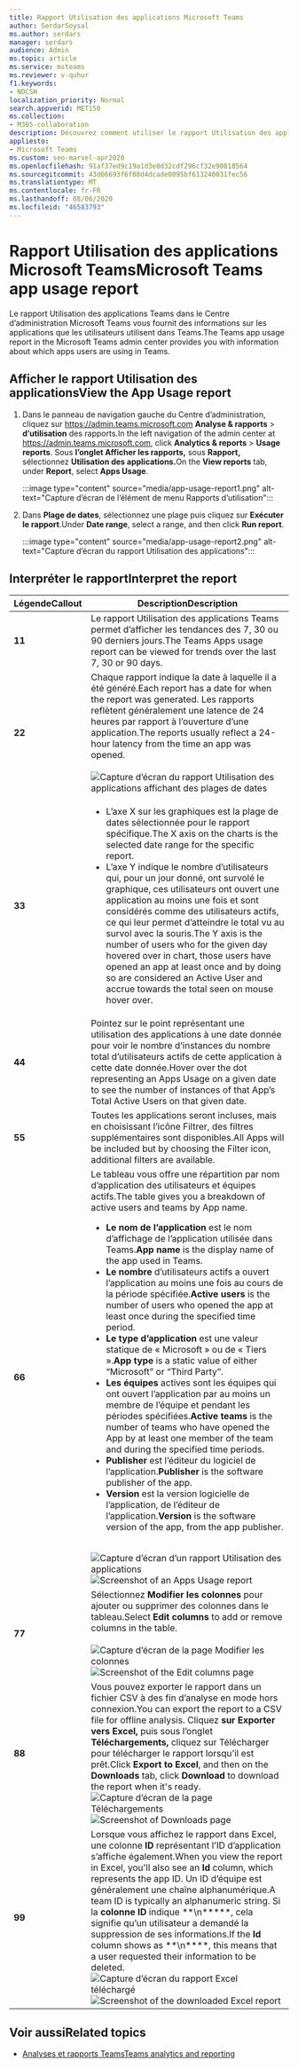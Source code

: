 ```yaml
---
title: Rapport Utilisation des applications Microsoft Teams
author: SerdarSoysal
ms.author: serdars
manager: serdars
audience: Admin
ms.topic: article
ms.service: msteams
ms.reviewer: v-quhur
f1.keywords:
- NOCSH
localization_priority: Normal
search.appverid: MET150
ms.collection:
- M365-collaboration
description: Découvrez comment utiliser le rapport Utilisation des applications Teams dans le Centre d’administration Microsoft Teams.
appliesto:
- Microsoft Teams
ms.custom: seo-marvel-apr2020
ms.openlocfilehash: 91af37ed9c19a1d3e8d32cdf296cf32e90818564
ms.sourcegitcommit: 43d66693f6f08d4dcade0095bf613240031fec56
ms.translationtype: MT
ms.contentlocale: fr-FR
ms.lasthandoff: 08/06/2020
ms.locfileid: "46583793"
---
```

# <a name="microsoft-teams-app-usage-report"></a><span data-ttu-id="5bc81-103">Rapport Utilisation des applications Microsoft Teams</span><span class="sxs-lookup"><span data-stu-id="5bc81-103">Microsoft Teams app usage report</span></span>

<span data-ttu-id="5bc81-104">Le rapport Utilisation des applications Teams dans le Centre d’administration Microsoft Teams vous fournit des informations sur les applications que les utilisateurs utilisent dans Teams.</span><span class="sxs-lookup"><span data-stu-id="5bc81-104">The Teams app usage report in the Microsoft Teams admin center provides you with information about which apps users are using in Teams.</span></span>  

## <a name="view-the-app-usage-report"></a><span data-ttu-id="5bc81-105">Afficher le rapport Utilisation des applications</span><span class="sxs-lookup"><span data-stu-id="5bc81-105">View the App Usage report</span></span>

1.  <span data-ttu-id="5bc81-106">Dans le panneau de navigation gauche du Centre d’administration, cliquez sur <https://admin.teams.microsoft.com> **Analyse & rapports** \> **d’utilisation** des rapports.</span><span class="sxs-lookup"><span data-stu-id="5bc81-106">In the left navigation of the admin center at <https://admin.teams.microsoft.com>, click **Analytics & reports** \> **Usage reports**.</span></span> <span data-ttu-id="5bc81-107">Sous **l’onglet Afficher les rapports,** sous **Rapport,** sélectionnez **Utilisation des applications.**</span><span class="sxs-lookup"><span data-stu-id="5bc81-107">On the **View reports** tab, under **Report**, select **Apps Usage**.</span></span>

     :::image type="content" source="media/app-usage-report1.png" alt-text="Capture d’écran de l’élément de menu Rapports d’utilisation":::

2.  <span data-ttu-id="5bc81-109">Dans **Plage de dates**, sélectionnez une plage puis cliquez sur **Exécuter le rapport**.</span><span class="sxs-lookup"><span data-stu-id="5bc81-109">Under **Date range**, select a range, and then click **Run report**.</span></span>

      :::image type="content" source="media/app-usage-report2.png" alt-text="Capture d’écran du rapport Utilisation des applications":::

## <a name="interpret-the-report"></a><span data-ttu-id="5bc81-111">Interpréter le rapport</span><span class="sxs-lookup"><span data-stu-id="5bc81-111">Interpret the report</span></span>

|<span data-ttu-id="5bc81-112">Légende</span><span class="sxs-lookup"><span data-stu-id="5bc81-112">Callout</span></span> |<span data-ttu-id="5bc81-113">Description</span><span class="sxs-lookup"><span data-stu-id="5bc81-113">Description</span></span>  |
|--------|-------------|
|<span data-ttu-id="5bc81-114">**1**</span><span class="sxs-lookup"><span data-stu-id="5bc81-114">**1**</span></span>   |<span data-ttu-id="5bc81-115">Le rapport Utilisation des applications Teams permet d’afficher les tendances des 7, 30 ou 90 derniers jours.</span><span class="sxs-lookup"><span data-stu-id="5bc81-115">The Teams Apps usage report can be viewed for trends over the last 7, 30 or 90 days.</span></span> |
|<span data-ttu-id="5bc81-116">**2**</span><span class="sxs-lookup"><span data-stu-id="5bc81-116">**2**</span></span>   |<span data-ttu-id="5bc81-117">Chaque rapport indique la date à laquelle il a été généré.</span><span class="sxs-lookup"><span data-stu-id="5bc81-117">Each report has a date for when the report was generated.</span></span> <span data-ttu-id="5bc81-118">Les rapports reflètent généralement une latence de 24 heures par rapport à l’ouverture d’une application.</span><span class="sxs-lookup"><span data-stu-id="5bc81-118">The reports usually reflect a 24-hour latency from the time an app was opened.</span></span> <br><br>![Capture d’écran du rapport Utilisation des applications affichant des plages de dates](media/app-usage-report3.png)|
|<span data-ttu-id="5bc81-120">**3**</span><span class="sxs-lookup"><span data-stu-id="5bc81-120">**3**</span></span>    | <ul><li><span data-ttu-id="5bc81-121">L’axe X sur les graphiques est la plage de dates sélectionnée pour le rapport spécifique.</span><span class="sxs-lookup"><span data-stu-id="5bc81-121">The X axis on the charts is the selected date range for the specific report.</span></span></li><li><span data-ttu-id="5bc81-122">L’axe Y indique le nombre d’utilisateurs qui, pour un jour donné, ont survolé le graphique, ces utilisateurs ont ouvert une application au moins une fois et sont considérés comme des utilisateurs actifs, ce qui leur permet d’atteindre le total vu au survol avec la souris.</span><span class="sxs-lookup"><span data-stu-id="5bc81-122">The Y axis is the number of users who for the given day hovered over in chart, those users have opened an app at least once and by doing so are considered an Active User and accrue towards the total seen on mouse hover over.</span></span></li></ul>|
|<span data-ttu-id="5bc81-123">**4**</span><span class="sxs-lookup"><span data-stu-id="5bc81-123">**4**</span></span>   |<span data-ttu-id="5bc81-124">Pointez sur le point représentant une utilisation des applications à une date donnée pour voir le nombre d’instances du nombre total d’utilisateurs actifs de cette application à cette date donnée.</span><span class="sxs-lookup"><span data-stu-id="5bc81-124">Hover over the dot representing an Apps Usage on a given date to see the number of instances of that App’s Total Active Users on that given date.</span></span>  |
|<span data-ttu-id="5bc81-125">**5**</span><span class="sxs-lookup"><span data-stu-id="5bc81-125">**5**</span></span>   |<span data-ttu-id="5bc81-126">Toutes les applications seront incluses, mais en choisissant l’icône Filtrer, des filtres supplémentaires sont disponibles.</span><span class="sxs-lookup"><span data-stu-id="5bc81-126">All Apps will be included but by choosing the Filter icon, additional filters are available.</span></span>  |
|<span data-ttu-id="5bc81-127">**6**</span><span class="sxs-lookup"><span data-stu-id="5bc81-127">**6**</span></span>   |<span data-ttu-id="5bc81-128">Le tableau vous offre une répartition par nom d’application des utilisateurs et équipes actifs.</span><span class="sxs-lookup"><span data-stu-id="5bc81-128">The table gives you a breakdown of active users and teams by App name.</span></span><br><ul><li><span data-ttu-id="5bc81-129">**Le nom de l’application** est le nom d’affichage de l’application utilisée dans Teams.</span><span class="sxs-lookup"><span data-stu-id="5bc81-129">**App name** is the display name of the app used in Teams.</span></span></li><li><span data-ttu-id="5bc81-130">**Le nombre** d’utilisateurs actifs a ouvert l’application au moins une fois au cours de la période spécifiée.</span><span class="sxs-lookup"><span data-stu-id="5bc81-130">**Active users** is the number of users who opened the app at least once during the specified time period.</span></span></li><li><span data-ttu-id="5bc81-131">**Le type d’application** est une valeur statique de « Microsoft » ou de « Tiers ».</span><span class="sxs-lookup"><span data-stu-id="5bc81-131">**App type** is a static value of either “Microsoft” or “Third Party”.</span></span></li><li><span data-ttu-id="5bc81-132">**Les équipes** actives sont les équipes qui ont ouvert l’application par au moins un membre de l’équipe et pendant les périodes spécifiées.</span><span class="sxs-lookup"><span data-stu-id="5bc81-132">**Active teams** is the number of teams who have opened the App by at least one member of the team and during the specified time periods.</span></span></li><li><span data-ttu-id="5bc81-133">**Publisher** est l’éditeur du logiciel de l’application.</span><span class="sxs-lookup"><span data-stu-id="5bc81-133">**Publisher** is the software publisher of the app.</span></span></li><li><span data-ttu-id="5bc81-134">**Version** est la version logicielle de l’application, de l’éditeur de l’application.</span><span class="sxs-lookup"><span data-stu-id="5bc81-134">**Version** is the software version of the app, from the app publisher.</span></span></li></ul><br><span data-ttu-id="5bc81-135">![Capture d’écran d’un rapport Utilisation des applications](media/app-usage-report4.png)</span><span class="sxs-lookup"><span data-stu-id="5bc81-135">![Screenshot of an Apps Usage report](media/app-usage-report4.png)</span></span>  |
|<span data-ttu-id="5bc81-136">**7**</span><span class="sxs-lookup"><span data-stu-id="5bc81-136">**7**</span></span>  |<span data-ttu-id="5bc81-137">Sélectionnez **Modifier les colonnes** pour ajouter ou supprimer des colonnes dans le tableau.</span><span class="sxs-lookup"><span data-stu-id="5bc81-137">Select **Edit columns** to add or remove columns in the table.</span></span><br><br><span data-ttu-id="5bc81-138">![Capture d’écran de la page Modifier les colonnes](media/app-usage-report5.png)</span><span class="sxs-lookup"><span data-stu-id="5bc81-138">![Screenshot of the Edit columns page](media/app-usage-report5.png)</span></span>  |
|<span data-ttu-id="5bc81-139">**8**</span><span class="sxs-lookup"><span data-stu-id="5bc81-139">**8**</span></span>  |<span data-ttu-id="5bc81-140">Vous pouvez exporter le rapport dans un fichier CSV à des fin d’analyse en mode hors connexion.</span><span class="sxs-lookup"><span data-stu-id="5bc81-140">You can export the report to a CSV file for offline analysis.</span></span> <span data-ttu-id="5bc81-141">Cliquez **sur Exporter vers Excel,** puis sous  l’onglet **Téléchargements,** cliquez sur Télécharger pour télécharger le rapport lorsqu’il est prêt.</span><span class="sxs-lookup"><span data-stu-id="5bc81-141">Click **Export to Excel**, and then on the **Downloads** tab, click **Download** to download the report when it's ready.</span></span><br><span data-ttu-id="5bc81-142">![Capture d’écran de la page Téléchargements](media/app-usage-report7.png)</span><span class="sxs-lookup"><span data-stu-id="5bc81-142">![Screenshot of Downloads page](media/app-usage-report7.png)</span></span>  |
|<span data-ttu-id="5bc81-143">**9**</span><span class="sxs-lookup"><span data-stu-id="5bc81-143">**9**</span></span>   |<span data-ttu-id="5bc81-144">Lorsque vous affichez le rapport dans Excel, une colonne **ID** représentant l’ID d’application s’affiche également.</span><span class="sxs-lookup"><span data-stu-id="5bc81-144">When you view the report in Excel, you'll also see an **Id** column, which represents the app ID.</span></span> <span data-ttu-id="5bc81-145">Un ID d’équipe est généralement une chaîne alphanumérique.</span><span class="sxs-lookup"><span data-stu-id="5bc81-145">A team ID is typically an alphanumeric string.</span></span> <span data-ttu-id="5bc81-146">Si la **colonne ID** indique \*\*\n\*\*\*\*\*, cela signifie qu’un utilisateur a demandé la suppression de ses informations.</span><span class="sxs-lookup"><span data-stu-id="5bc81-146">If the **Id** column shows as \*\*\n\*\*\*\*, this means that a user requested their information to be deleted.</span></span><br><span data-ttu-id="5bc81-147">![Capture d’écran du rapport Excel téléchargé](media/app-usage-report8.png)</span><span class="sxs-lookup"><span data-stu-id="5bc81-147">![Screenshot of the downloaded Excel report](media/app-usage-report8.png)</span></span>  |

## <a name="related-topics"></a><span data-ttu-id="5bc81-148">Voir aussi</span><span class="sxs-lookup"><span data-stu-id="5bc81-148">Related topics</span></span>

- [<span data-ttu-id="5bc81-149">Analyses et rapports Teams</span><span class="sxs-lookup"><span data-stu-id="5bc81-149">Teams analytics and reporting</span></span>](teams-reporting-reference.md)